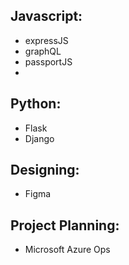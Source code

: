 ## Javascript:
- expressJS
- graphQL
- passportJS
- 

## Python:
- Flask
- Django

## Designing:
- Figma

## Project Planning:
- Microsoft Azure Ops
